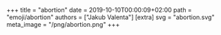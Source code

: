 +++
title = "abortion"
date = 2019-10-10T00:00:09+02:00
path = "emoji/abortion"
authors = ["Jakub Valenta"]
[extra]
svg = "abortion.svg"
meta_image = "/png/abortion.png"
+++
